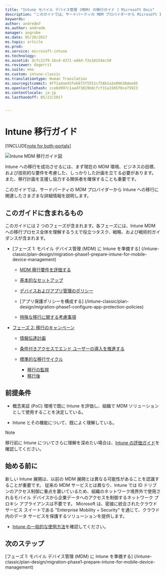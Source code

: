 ```yaml
---
title: "Intune モバイル デバイス管理 (MDM) の移行ガイド | Microsoft Docs"
description: "このガイドでは、サードパーティの MDM プロバイダーから Microsoft Intune への移行に関連したさまざまな詳細情報を説明します。"
keywords: 
author: andredm7
ms.author: andredm
manager: angrobe
ms.date: 05/20/2017
ms.topic: article
ms.prod: 
ms.service: microsoft-intune
ms.technology: 
ms.assetid: dcfc21f9-1bcd-4371-a46d-f2e18154ec50
ms.reviewer: dagerrit
ms.suite: ems
ms.custom: intune-classic
ms.translationtype: Human Translation
ms.sourcegitcommit: 9ff1adae93fe6873f5551cf58b1a2e89638dee85
ms.openlocfilehash: cce6d997c1aad73819b8cfcf31a1505f0ce75923
ms.contentlocale: ja-jp
ms.lasthandoff: 05/23/2017


---
```


# <a name="intune-migration-guide"></a>Intune 移行ガイド

[!INCLUDE[note for both-portals](../includes/note-for-both-portals.md)]

![Intune MDM 移行ガイド図](../media/MDM-migration-guide-art.PNG)

Intune への移行を成功させるには、まず現在の MDM 環境、ビジネスの目標、および技術的な要件を考慮した、しっかりした計画を立てる必要があります。 また、移行計画を支援し協力する関係者を確保することも重要です。

このガイドでは、サードパーティの MDM プロバイダーから Intune への移行に関連したさまざまな詳細情報を説明します。

## <a name="whats-included-in-this-guide"></a>このガイドに含まれるもの

このガイドには 2 つのフェーズが含まれます。各フェーズには、Intune MDM への移行プロセス全体を理解するうえで役立つタスク、戦略、および戦術的ガイダンスが含まれます。

-   [フェーズ 1: モバイル デバイス管理 (MDM) に Intune を準備する] (/intune-classic/plan-design/migration-phase1-prepare-intune-for-mobile-device-management)

    -   [MDM 移行要件を評価する](/intune-classic/plan-design/migration-phase1-prepare-intune-for-mobile-device-management#assess-mdm-requirements)

    -   [基本的なセットアップ](/intune-classic/plan-design/migration-phase1-basic-setup)

    -   [デバイスおよびアプリ管理のポリシー](/intune-classic/plan-design/migration-phase1-configure-device-and-app-management-policies)

    -   [アプリ保護ポリシーを構成する] (/intune-classic/plan-design/migration-phase1-configure-app-protection-policies)

    -   [特殊な移行に関する考慮事項](/intune-classic/plan-design/migration-phase1-special-migration-considerations)

-   [フェーズ 2: 移行のキャンペーン](/intune-classic/plan-design/migration-phase2-migration-campaign)

    -   [情報伝達計画](/intune-classic/plan-design/migration-phase2-communication-plan)

    -   [条件付きアクセスでエンド ユーザーの導入を推進する](/intune-classic/plan-design/migration-phase2-drive-end-user-adoption-with-conditional-access)
    
    -   [標準的な移行サイクル](/intune-classic/plan-design/migration-phase2-typical-migration-cycle)
        -   [移行の監視](/intune-classic/plan-design/migration-phase2-typical-migration-cycle#monitoring-migration)
        -   [移行後](/intune-classic/plan-design/migration-phase2-typical-migration-cycle#post-migration)

## <a name="assumptions"></a>前提条件

-   概念実証 (PoC) 環境で既に Intune を評価し、組織で MDM ソリューションとして使用することを決定している。

-   Intune とその機能について、既によく理解している。 

> [!NOTE]
> 移行前に Intune についてさらに理解を深めたい場合は、[Intune の評価ガイド](/intune-classic/understand-explore/sign-up-for-30-day-trial-microsoft-intune)を確認してください。

## <a name="before-you-begin"></a>始める前に

新しい Intune 展開は、以前の MDM 展開とは異なる可能性があることを認識することが重要です。 従来の MDM サービスとは異なり、Intune では ID ドリブンのアクセス制御に重点を置いているため、組織のネットワーク境界外で使用されるモバイル デバイスから企業データへのアクセスを制御するネットワーク プロキシ アプライアンスは不要です。 Microsoft は、密接に統合されたクラウド サービス スイートである "Enterprise Mobility + Security" を通じて、クラウド内のデータ サービスを保護するソリューションを提供します。

-   [Intune の一般的な使用方法](/intune-classic/plan-design/migration-phase1-prepare-intune-for-mobile-device-management#assess-mdm-requirements)を確認してください。

## <a name="next-steps"></a>次のステップ

[フェーズ 1: モバイル デバイス管理 (MDM) に Intune を準備する] (/intune-classic/plan-design/migration-phase1-prepare-intune-for-mobile-device-management)

